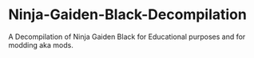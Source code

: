 # Ninja-Gaiden-Black-Decompilation
A Decompilation of Ninja Gaiden Black for Educational purposes and for modding aka mods.

